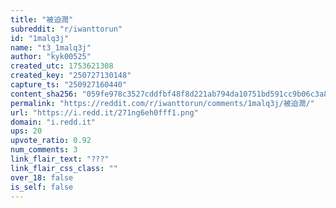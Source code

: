 ```yaml
---
title: "被迫潤"
subreddit: "r/iwanttorun"
id: "1malq3j"
name: "t3_1malq3j"
author: "kyk00525"
created_utc: 1753621308
created_key: "250727130148"
capture_ts: "250927160440"
content_sha256: "059fe978c3527cddfbf48f8d221ab794da10751bd591cc9b06c3a8e296c915c6"
permalink: "https://reddit.com/r/iwanttorun/comments/1malq3j/被迫潤/"
url: "https://i.redd.it/271ng6eh0fff1.png"
domain: "i.redd.it"
ups: 20
upvote_ratio: 0.92
num_comments: 3
link_flair_text: "???"
link_flair_css_class: ""
over_18: false
is_self: false
---
```



